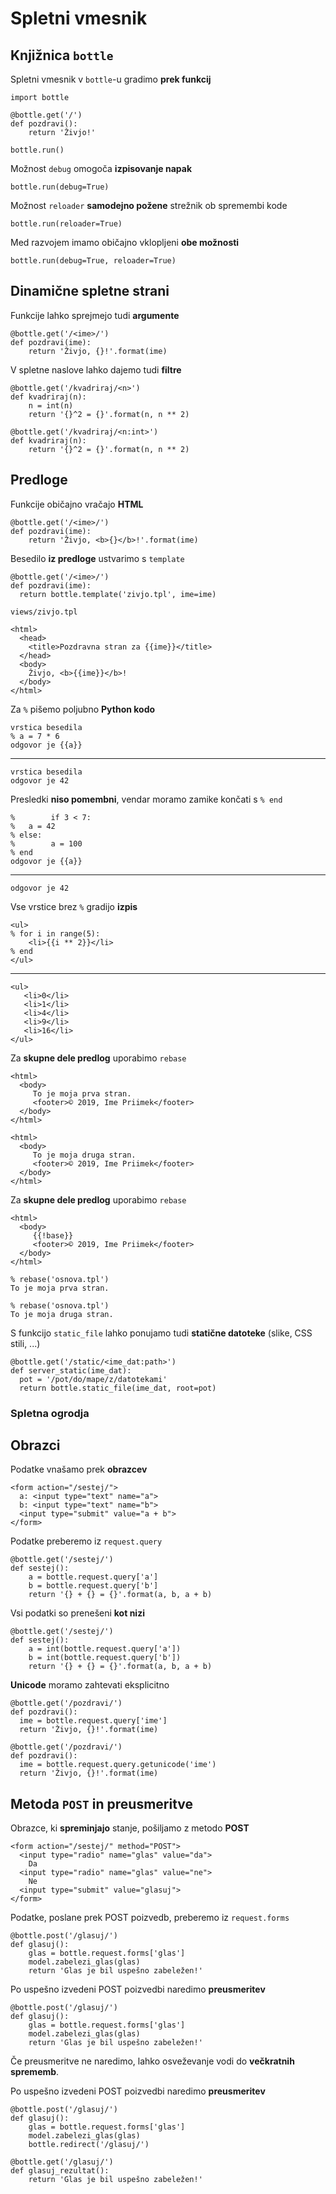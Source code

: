 # Spletni vmesnik

## Knjižnica `bottle`

Spletni vmesnik v `bottle`-u gradimo **prek funkcij**

```
import bottle

@bottle.get('/')
def pozdravi():
    return 'Živjo!'

bottle.run()
```

Možnost `debug` omogoča **izpisovanje napak**

```
bottle.run(debug=True)
```

Možnost `reloader` **samodejno požene** strežnik ob spremembi kode

```
bottle.run(reloader=True)
```

Med razvojem imamo običajno vklopljeni **obe možnosti**

```
bottle.run(debug=True, reloader=True)
```

## Dinamične spletne strani

Funkcije lahko sprejmejo tudi **argumente**

```
@bottle.get('/<ime>/')
def pozdravi(ime):
    return 'Živjo, {}!'.format(ime)
```

V spletne naslove lahko dajemo tudi **filtre**

```
@bottle.get('/kvadriraj/<n>')
def kvadriraj(n):
    n = int(n)
    return '{}^2 = {}'.format(n, n ** 2)
```

```
@bottle.get('/kvadriraj/<n:int>')
def kvadriraj(n):
    return '{}^2 = {}'.format(n, n ** 2)
```

## Predloge

Funkcije običajno vračajo **HTML**

```
@bottle.get('/<ime>/')
def pozdravi(ime):
    return 'Živjo, <b>{}</b>!'.format(ime)
```

Besedilo **iz predloge** ustvarimo s `template`

```
@bottle.get('/<ime>/')
def pozdravi(ime):
  return bottle.template('zivjo.tpl', ime=ime)
```

`views/zivjo.tpl`

```
<html>
  <head>
    <title>Pozdravna stran za {{ime}}</title>
  </head>
  <body>
    Živjo, <b>{{ime}}</b>!
  </body>
</html>
```

Za `%` pišemo poljubno **Python kodo**

```
vrstica besedila
% a = 7 * 6
odgovor je {{a}}
```

--------------------------------------------------------------------------------

```
vrstica besedila
odgovor je 42
```

Presledki **niso pomembni**, vendar moramo zamike končati s `% end`

```
%        if 3 < 7:
%   a = 42
% else:
%        a = 100
% end
odgovor je {{a}}
```

--------------------------------------------------------------------------------

```
odgovor je 42
```

Vse vrstice brez `%` gradijo **izpis**

```
<ul>
% for i in range(5):
    <li>{{i ** 2}}</li>
% end
</ul>
```

--------------------------------------------------------------------------------

```
<ul>
   <li>0</li>
   <li>1</li>
   <li>4</li>
   <li>9</li>
   <li>16</li>
</ul>
```

Za **skupne dele predlog** uporabimo `rebase`

```
<html>
  <body>
     To je moja prva stran.
     <footer>© 2019, Ime Priimek</footer>
  </body>
</html>
```

```
<html>
  <body>
     To je moja druga stran.
     <footer>© 2019, Ime Priimek</footer>
  </body>
</html>
```

Za **skupne dele predlog** uporabimo `rebase`

```
<html>
  <body>
     {{!base}}
     <footer>© 2019, Ime Priimek</footer>
  </body>
</html>
```

```
% rebase('osnova.tpl')
To je moja prva stran.
```

```
% rebase('osnova.tpl')
To je moja druga stran.
```

S funkcijo `static_file` lahko ponujamo tudi **statične datoteke** (slike, CSS stili, ...)

```
@bottle.get('/static/<ime_dat:path>')
def server_static(ime_dat):
  pot = '/pot/do/mape/z/datotekami'
  return bottle.static_file(ime_dat, root=pot)
```

### Spletna ogrodja

## Obrazci

Podatke vnašamo prek **obrazcev**

```
<form action="/sestej/">
  a: <input type="text" name="a">
  b: <input type="text" name="b">
  <input type="submit" value="a + b">
</form>
```

Podatke preberemo iz `request.query`

```
@bottle.get('/sestej/')
def sestej():
    a = bottle.request.query['a']
    b = bottle.request.query['b']
    return '{} + {} = {}'.format(a, b, a + b)
```

Vsi podatki so prenešeni **kot nizi**

```
@bottle.get('/sestej/')
def sestej():
    a = int(bottle.request.query['a'])
    b = int(bottle.request.query['b'])
    return '{} + {} = {}'.format(a, b, a + b)
```

**Unicode** moramo zahtevati eksplicitno

```
@bottle.get('/pozdravi/')
def pozdravi():
  ime = bottle.request.query['ime']
  return 'Živjo, {}!'.format(ime)
```

```
@bottle.get('/pozdravi/')
def pozdravi():
  ime = bottle.request.query.getunicode('ime')
  return 'Živjo, {}!'.format(ime)
```

## Metoda `POST` in preusmeritve

Obrazce, ki **spreminjajo** stanje, pošiljamo z metodo **POST**

```
<form action="/sestej/" method="POST">
  <input type="radio" name="glas" value="da">
    Da
  <input type="radio" name="glas" value="ne">
    Ne
  <input type="submit" value="glasuj">
</form>
```

Podatke, poslane prek POST poizvedb, preberemo iz `request.forms`

```
@bottle.post('/glasuj/')
def glasuj():
    glas = bottle.request.forms['glas']
    model.zabelezi_glas(glas)
    return 'Glas je bil uspešno zabeležen!'
```

Po uspešno izvedeni POST poizvedbi naredimo **preusmeritev**

```
@bottle.post('/glasuj/')
def glasuj():
    glas = bottle.request.forms['glas']
    model.zabelezi_glas(glas)
    return 'Glas je bil uspešno zabeležen!'
```

Če preusmeritve ne naredimo, lahko osveževanje vodi do **večkratnih sprememb**.

Po uspešno izvedeni POST poizvedbi naredimo **preusmeritev**

```
@bottle.post('/glasuj/')
def glasuj():
    glas = bottle.request.forms['glas']
    model.zabelezi_glas(glas)
    bottle.redirect('/glasuj/')

@bottle.get('/glasuj/')
def glasuj_rezultat():
    return 'Glas je bil uspešno zabeležen!'
```

